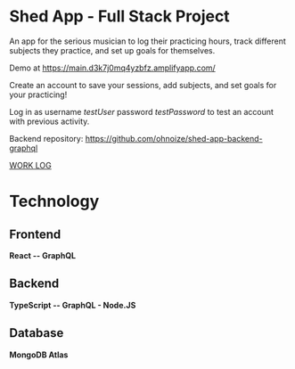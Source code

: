 # Shed App - Full Stack Project

An app for the serious musician to log their practicing hours, track different subjects they practice, and set up goals for themselves.

Demo at https://main.d3k7j0mq4yzbfz.amplifyapp.com/

Create an account to save your sessions, add subjects, and set goals for your practicing!

Log in as username _testUser_ password _testPassword_ to test an account with previous activity.

Backend repository: https://github.com/ohnoize/shed-app-backend-graphql

[WORK LOG](./HOURS.md)

# Technology

## Frontend

**React -- GraphQL**

## Backend

**TypeScript -- GraphQL - Node.JS**

## Database

**MongoDB Atlas**

